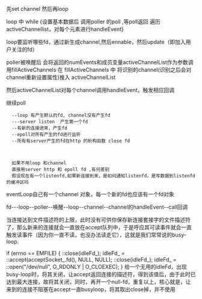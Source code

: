 先set channel 
然后再loop

loop 中  while  {设置基本数据后  调用poller 的poll ,等poll返回 遍历activeChannellist，对每个元素进行handleEvent}

loop要监听哪些fd，通过新生成channel,然后ennable，然后update（即加入用户关注的fd）





poller被唤醒后
会将返回的numEvents和成员变量activeChannelList作为参数调用fillActiveChannels
在  fillActiveChannels 中  将识别的channel(识别之后会对channel重新设置属性)推入  activeChannelList

然后activeChannelList对每个channel调用handleEvent，触发相应回调

继续poll


	  --loop 有产生默认的fd, channel没有产生fd
	  ---server listen  产生第一个fd
	  --有新的连接进来，产生fd
	  --epoll对所有产生的fd进行监听
	  --所有有server产生的fd在http 的析构函数 close fd
	  
	  
	  
	  如果不用loop 和channel
	  直接用server http 和 epoll fd ,有何差别
	  假设现在有一个listenfd,如果新连接到来，是如何通知listenfd，是写数据到listenfd的缓冲区吗


eventLoop自己有一个channel 对象，每一个新的fd也应该有一个fd对象

fd---loop--poller--唤醒--loop--channel--channel的handleEvent--call回调

当连接达到文件描述符的上限，此时没有可供你保存新连接套接字的文件描述符了，那么新来的连接就会一直放在accept队列中，于是呼应其可读事件就会一直触发读事件（因为你一直不读，也没办法读走它），这就是我们常常说的busy-loop.

if (errno == EMFILE)
    {
      ::close(idleFd_);
      idleFd_ = ::accept(acceptSocket_.fd(), NULL, NULL);
      ::close(idleFd_);
      idleFd_ = ::open("/dev/null", O_RDONLY | O_CLOEXEC);
    }
 给一个无用的idleFd，出现busy-loop时，将其关闭，让accept返回连接的描述符，得到该值后，由于此时已达到最大连接，故将其关闭，同时，再开一个null-fd，重复以上，核心就是，让来到的连接不阻塞在accept一直busyloop，将其取出close掉，并不使用

